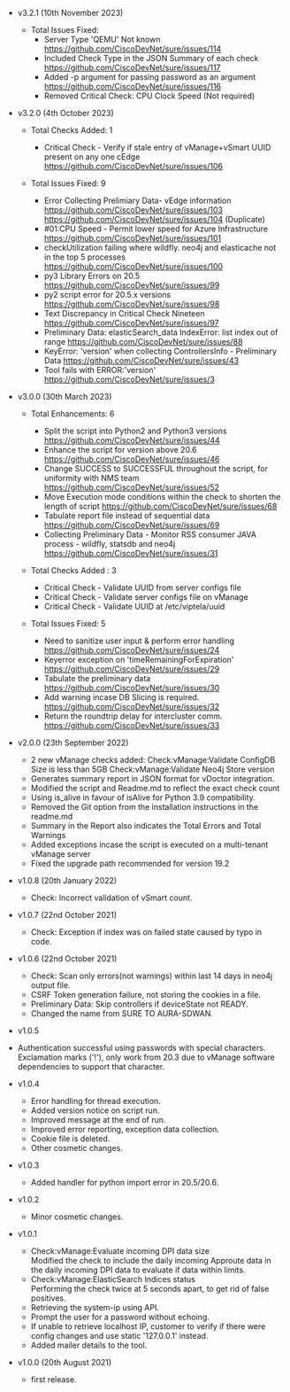 - v3.2.1 (10th November 2023)
  - Total Issues Fixed:
    - Server Type 'QEMU' Not known
      https://github.com/CiscoDevNet/sure/issues/114
    - Included Check Type in the JSON Summary of each check
      https://github.com/CiscoDevNet/sure/issues/117
    - Added -p argument for passing password as an argument 
      https://github.com/CiscoDevNet/sure/issues/116 
    - Removed Critical Check: CPU Clock Speed (Not required)

- v3.2.0 (4th October 2023)
  - Total Checks Added: 1
    - Critical Check - Verify if stale entry of vManage+vSmart UUID present on any one cEdge 
      https://github.com/CiscoDevNet/sure/issues/106
      
  - Total Issues Fixed: 9
    - Error Collecting Prelimiary Data- vEdge information
      https://github.com/CiscoDevNet/sure/issues/103
      https://github.com/CiscoDevNet/sure/issues/104 (Duplicate)
    - #01:CPU Speed - Permit lower speed for Azure Infrastructure
      https://github.com/CiscoDevNet/sure/issues/101
    - checkUtilization failing where wildfly. neo4j and elasticache not in the top 5 processes
      https://github.com/CiscoDevNet/sure/issues/100
    - py3 Library Errors on 20.5
      https://github.com/CiscoDevNet/sure/issues/99
    - py2 script error for 20.5.x versions
      https://github.com/CiscoDevNet/sure/issues/98
    - Text Discrepancy in Critical Check Nineteen
      https://github.com/CiscoDevNet/sure/issues/97
    - Preliminary Data: elasticSearch_data IndexError: list index out of range
      https://github.com/CiscoDevNet/sure/issues/88
    - KeyError: 'version' when collecting ControllersInfo - Preliminary Data
      https://github.com/CiscoDevNet/sure/issues/43
    - Tool fails with ERROR:'version'
      https://github.com/CiscoDevNet/sure/issues/3

- v3.0.0 (30th March 2023)
  - Total Enhancements: 6
    - Split the script into Python2 and Python3 versions
      https://github.com/CiscoDevNet/sure/issues/44
    - Enhance the script for version above 20.6 
      https://github.com/CiscoDevNet/sure/issues/46
    - Change SUCCESS to SUCCESSFUL throughout the script, for uniformity with NMS team
      https://github.com/CiscoDevNet/sure/issues/52 
    - Move Execution mode conditions within the check to shorten the length of script
      https://github.com/CiscoDevNet/sure/issues/68
    - Tabulate report file instead of sequential data 
      https://github.com/CiscoDevNet/sure/issues/69
    - Collecting Preliminary Data - Monitor RSS consumer JAVA process - wildfly, statsdb and neo4j
      https://github.com/CiscoDevNet/sure/issues/31

  - Total Checks Added : 3
    
    - Critical Check - Validate UUID from server configs file
    - Critical Check - Validate server configs file on vManage
    - Critical Check - Validate UUID at /etc/viptela/uuid

  - Total Issues Fixed: 5
    - Need to sanitize user input & perform error handling 
      https://github.com/CiscoDevNet/sure/issues/24
    - Keyerror exception on 'timeRemainingForExpiration' 
      https://github.com/CiscoDevNet/sure/issues/29
    - Tabulate the preliminary data 
      https://github.com/CiscoDevNet/sure/issues/30
    - Add warning incase DB Slicing is required. 
      https://github.com/CiscoDevNet/sure/issues/32
    - Return the roundtrip delay for intercluster comm. 
      https://github.com/CiscoDevNet/sure/issues/33

- v2.0.0 (23th September 2022)
  - 2 new vManage checks added:
    Check:vManage:Validate ConfigDB Size is less than 5GB
    Check:vManage:Validate Neo4j Store version
  - Generates summary report in JSON format for vDoctor integration.
  - Modified the script and Readme.md to reflect the exact check count 
  - Using is_alive in favour of isAlive for Python 3.9 compatibility.
  - Removed the Git option from the installation instructions in the readme.md 
  - Summary in the Report also indicates the Total Errors and Total Warnings
  - Added exceptions incase the script is executed on a multi-tenant vManage server
  - Fixed the upgrade path recommended for version 19.2 

- v1.0.8 (20th January 2022)
  - Check: Incorrect validation of vSmart count.
  
- v1.0.7 (22nd October 2021)
  - Check: Exception if index was on failed state caused by typo in code.
  
- v1.0.6 (22nd October 2021)
  - Check: Scan only errors(not warnings) within last 14 days in neo4j output file.
  - CSRF Token generation failure, not storing the cookies in a file.
  - Preliminary Data: Skip controllers if deviceState not READY.
  - Changed the name from SURE TO AURA-SDWAN.

 - v1.0.5 
  - Authentication successful using passwords with special characters. Exclamation marks ('!'), only work from 20.3 due to vManage software dependencies to support that character.

 - v1.0.4
    - Error handling for thread execution.
    - Added version notice on script run.
    - Improved message at the end of run.
    - Improved error reporting, exception data collection.
    - Cookie file is deleted.
    - Other cosmetic changes.
    
 - v1.0.3
    - Added handler for python import error in 20.5/20.6.
  
 - v1.0.2
    - Minor cosmetic changes.
    
- v1.0.1 
  - Check:vManage:Evaluate incoming DPI data size<br>
    Modified the check to include the daily incoming Approute data in the daily incoming DPI data to evaluate if data within limits.
  - Check:vManage:ElasticSearch Indices status<br>
    Performing the check twice at 5 seconds apart, to get rid of false positives.
  - Retrieving the system-ip using API.
  - Prompt the user for a password without echoing.
  - If unable to retrieve localhost IP, customer to verify if there were config changes and use static '127.0.0.1' instead.
  - Added mailer details to the tool.

- v1.0.0 (20th August 2021)
    - first release.
